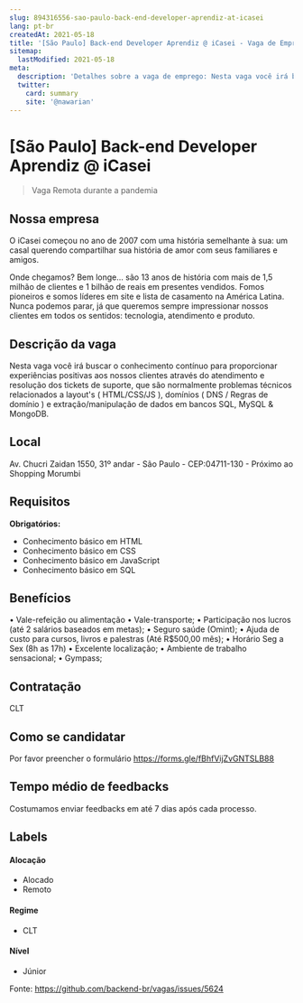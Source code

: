 ```yaml
---
slug: 894316556-sao-paulo-back-end-developer-aprendiz-at-icasei
lang: pt-br
createdAt: 2021-05-18
title: '[São Paulo] Back-end Developer Aprendiz @ iCasei - Vaga de Emprego'
sitemap:
  lastModified: 2021-05-18
meta:
  description: 'Detalhes sobre a vaga de emprego: Nesta vaga você irá buscar o conhecimento contínuo para proporcionar experiências positivas aos nossos clientes através do atendimento e resolução dos tickets de suporte, que são normalmente problemas técnicos relacionados a layout"s ( HTML/CSS/JS ), domínios ( DNS / Regras de domínio ) e extração/manipulação de dados em bancos SQL, MySQL & MongoDB.'
  twitter:
    card: summary
    site: '@nawarian'
---
```


# [São Paulo] Back-end Developer Aprendiz @ iCasei

<!--
==================================================
Caso a vaga for remoto durante a pandemia informar no texto "Remoto durante o covid"
==================================================
-->
<!-- 
==================================================
POR FAVOR, SÓ POSTE SE A VAGA FOR PARA BACK-END!

Não faça distinção de gênero no título da vaga.

Use: "Back-End Developer" ao invés de 
"Desenvolvedor Back-End" \o/

Exemplo: `[São Paulo] Back-End Developer @ NOME DA EMPRESA`
==================================================
-->
<!--
==================================================
Caso a vaga for remoto durante a pandemia deixar a linha abaixo
==================================================
-->
> Vaga Remota durante a pandemia

## Nossa empresa

O iCasei começou no ano de 2007 com uma história semelhante à sua: um casal querendo compartilhar sua história de amor com seus familiares e amigos.

Onde chegamos?
Bem longe... são 13 anos de história com mais de 1,5 milhão de clientes e 1 bilhão de reais em presentes vendidos. Fomos pioneiros e somos líderes em site e lista de casamento na América Latina. Nunca podemos parar, já que queremos sempre impressionar nossos clientes em todos os sentidos: tecnologia, atendimento e produto.

## Descrição da vaga

Nesta vaga você irá buscar o conhecimento contínuo para proporcionar experiências positivas aos nossos clientes através do atendimento e resolução dos tickets de suporte, que são normalmente problemas técnicos relacionados a layout's ( HTML/CSS/JS ), domínios ( DNS / Regras de domínio ) e extração/manipulação de dados em bancos SQL, MySQL & MongoDB.

## Local

Av. Chucri Zaidan 1550, 31º andar - São Paulo - CEP:04711-130 - Próximo ao Shopping Morumbi

## Requisitos

**Obrigatórios:**
- Conhecimento básico em HTML
- Conhecimento básico em CSS
- Conhecimento básico em JavaScript
- Conhecimento básico em SQL


## Benefícios

• Vale-refeição ou alimentação
• Vale-transporte;
• Participação nos lucros (até 2 salários baseados em metas);
• Seguro saúde (Omint);
• Ajuda de custo para cursos, livros e palestras (Até R$500,00 mês);
• Horário Seg a Sex (8h as 17h)
• Excelente localização;
• Ambiente de trabalho sensacional;
• Gympass;


## Contratação

CLT

## Como se candidatar

Por favor preencher o formulário https://forms.gle/fBhfVijZvGNTSLB88

## Tempo médio de feedbacks

Costumamos enviar feedbacks em até 7 dias após cada processo.

## Labels
<!-- retire os labels que não fazem sentido à vaga -->

#### Alocação
- Alocado
- Remoto

#### Regime
- CLT

#### Nível
- Júnior




Fonte: https://github.com/backend-br/vagas/issues/5624